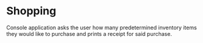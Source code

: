 # Shopping

Console application asks the user how many predetermined inventory items they would like to purchase and prints a receipt for said purchase.
